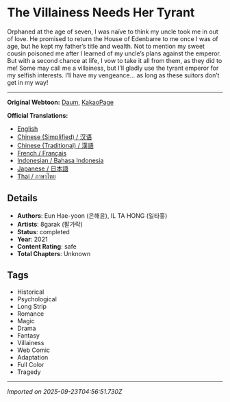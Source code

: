 # The Villainess Needs Her Tyrant

Orphaned at the age of seven, I was naïve to think my uncle took me in out of love. He promised to return the House of Edenbarre to me once I was of age, but he kept my father’s title and wealth. Not to mention my sweet cousin poisoned me after I learned of my uncle’s plans against the emperor. But with a second chance at life, I vow to take it all from them, as they did to me! Some may call me a villainess, but I’ll gladly use the tyrant emperor for my selfish interests. I’ll have my vengeance... as long as these suitors don’t get in my way!

---
**Original Webtoon:** [Daum](https://webtoon.kakao.com/content/%EA%B7%B8-%EC%95%85%EB%85%80%EC%97%90%EA%B2%8C%EB%8A%94-%ED%8F%AD%EA%B5%B0%EC%9D%B4-%ED%95%84%EC%9A%94%ED%95%98%EB%8B%A4/2678), [KakaoPage](https://page.kakao.com/home?seriesId=57501340)

**Official Translations:**
* [English](https://tapas.io/series/the-villainess-needs-her-tyrant)
* [Chinese (Simplified) / 汉语](https://podoteng.com)
* [Chinese (Traditional) / 漢語](https://tw.kakaowebtoon.com/content/%E6%83%A1%E5%A5%B3%E8%88%87%E6%9A%B4%E5%90%9B%E7%9A%84%E5%8D%B1%E9%9A%AA%E9%97%9C%E4%BF%82/202)
* [French / Français](https://fr.piccoma.com/fr/product/230)
* [Indonesian / Bahasa Indonesia](https://id.kakaowebtoon.com/content/The-Villainess-Needs-a-Tyrant/64)
* [Japanese / 日本語](https://piccoma.com/web/product/81763)
* [Thai / ภาษาไทย](https://th.kakaowebtoon.com/content/%E0%B8%99%E0%B8%B2%E0%B8%87%E0%B8%A3%E0%B9%89%E0%B8%B2%E0%B8%A2%E0%B8%AD%E0%B8%A2%E0%B9%88%E0%B8%B2%E0%B8%87%E0%B9%80%E0%B8%98%E0%B8%AD%E0%B8%95%E0%B9%89%E0%B8%AD%E0%B8%87%E0%B9%80%E0%B8%88%E0%B8%AD%E0%B8%97%E0%B8%A3%E0%B8%A3%E0%B8%B2%E0%B8%8A/251)

## Details
- **Authors**: Eun Hae-yoon (은해윤), IL TA HONG (일타홍)
- **Artists**: 8garak (팔가락)
- **Status**: completed
- **Year**: 2021
- **Content Rating**: safe
- **Total Chapters**: Unknown

## Tags
- Historical
- Psychological
- Long Strip
- Romance
- Magic
- Drama
- Fantasy
- Villainess
- Web Comic
- Adaptation
- Full Color
- Tragedy

---
*Imported on 2025-09-23T04:56:51.730Z*
